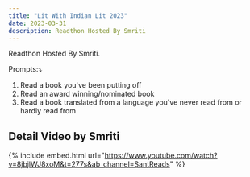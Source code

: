 ```yaml
---
title: "Lit With Indian Lit 2023"
date: 2023-03-31
description: Readthon Hosted By Smriti
---
```


Readthon Hosted By Smriti.

<!-- excerpt -->

Prompts:⤵
1. Read a book you've been putting off 
2. Read an award winning/nominated book 
3. Read a book translated from a language you've never read from or hardly read from



## Detail Video by Smriti
{% include embed.html url="https://www.youtube.com/watch?v=8jbjlWJ8xoM&t=277s&ab_channel=SantReads" %}
